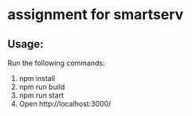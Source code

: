 # assignment for smartserv

## Usage: 
Run the following commands:
1. npm install 
2. npm run build
3. npm run start 
4. Open http://localhost:3000/

